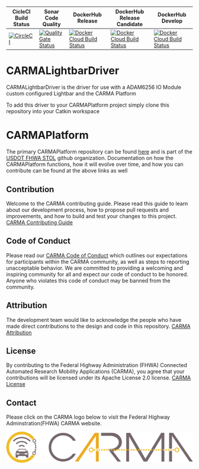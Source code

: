 | CicleCI Build Status | Sonar Code Quality | DockerHub Release | DockerHub Release Candidate | DockerHub Develop |
|------|-----|-----|-----|-----|
[![CircleCI](https://img.shields.io/circleci/build/gh/usdot-fhwa-stol/carma-lightbar-driver/develop?label=CircleCI)](https://app.circleci.com/pipelines/github/usdot-fhwa-stol/carma-lightbar-driver?branch=develop) | [![Quality Gate Status](https://sonarcloud.io/api/project_badges/measure?project=usdot-fhwa-stol_CARMALightbarDriver&metric=alert_status)](https://sonarcloud.io/dashboard?id=usdot-fhwa-stol_CARMALightbarDriver) | [![Docker Cloud Build Status](https://img.shields.io/docker/cloud/build/usdotfhwastol/carma-lightbar-driver?label=carma-lightbar-driver)](https://hub.docker.com/repository/docker/usdotfhwastol/carma-ssc-interface-wrapper) | [![Docker Cloud Build Status](https://img.shields.io/docker/cloud/build/usdotfhwastolcandidate/carma-lightbar-driver?label=carma-lightbar-driver)](https://hub.docker.com/repository/docker/usdotfhwastolcandidate/carma-ssc-interface-wrapper) | [![Docker Cloud Build Status](https://img.shields.io/docker/cloud/build/usdotfhwastoldev/carma-lightbar-driver?label=carma-lightbar-driver)](https://hub.docker.com/repository/docker/usdotfhwastoldev/carma-ssc-interface-wrapper)


# CARMALightbarDriver

CARMALightbarDriver is the driver for use with a ADAM6256 IO Module custom configured Lightbar and the CARMA Platform

To add this driver to your CARMAPlatform project simply clone this repository into your Catkin workspace

# CARMAPlatform
The primary CARMAPlatform repository can be found [here](https://github.com/usdot-fhwa-stol/carma-platform) and is part of the [USDOT FHWA STOL](https://github.com/usdot-fhwa-stol/)
github organization. Documentation on how the CARMAPlatform functions, how it will evolve over time, and how you can contribute can be found at the above links as well

## Contribution
Welcome to the CARMA contributing guide. Please read this guide to learn about our development process, how to propose pull requests and improvements, and how to build and test your changes to this project. [CARMA Contributing Guide](https://github.com/usdot-fhwa-stol/carma-platform/blob/develop/Contributing.md) 

## Code of Conduct 
Please read our [CARMA Code of Conduct](https://github.com/usdot-fhwa-stol/carma-platform/blob/develop/Code_of_Conduct.md) which outlines our expectations for participants within the CARMA community, as well as steps to reporting unacceptable behavior. We are committed to providing a welcoming and inspiring community for all and expect our code of conduct to be honored. Anyone who violates this code of conduct may be banned from the community.

## Attribution
The development team would like to acknowledge the people who have made direct contributions to the design and code in this repository. [CARMA Attribution](https://github.com/usdot-fhwa-stol/carma-platform/blob/develop/ATTRIBUTION.txt) 

## License
By contributing to the Federal Highway Administration (FHWA) Connected Automated Research Mobility Applications (CARMA), you agree that your contributions will be licensed under its Apache License 2.0 license. [CARMA License](https://github.com/usdot-fhwa-stol/carma-platform/blob/develop/docs/License.md) 

## Contact
Please click on the CARMA logo below to visit the Federal Highway Adminstration(FHWA) CARMA website.

[![CARMA Image](https://raw.githubusercontent.com/usdot-fhwa-stol/carma-platform/develop/docs/image/CARMA_icon.png)](https://highways.dot.gov/research/research-programs/operations/CARMA)
